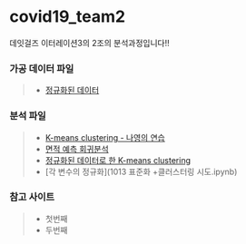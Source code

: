 # covid19_team2
데잇걸즈 이터레이션3의 2조의 분석과정입니다!!

### 가공 데이터 파일
> - [정규화된 데이터](블럭별_클러스터링_작업/norm_data.xlsx)

### 분석 파일
> - [K-means clustering - 나영의 연습](k-means.ipynb)
> - [면적 예측 회귀분석](회귀분석.ipynb)
> - [정규화된 데이터로 한 K-means clustering](블럭별_클러스터링_작업/블럭별_클러스터링_작업.ipynb)
> - [각 변수의 정규화](1013 표준화 +클러스터링 시도.ipynb)


### 참고 사이트
> - 첫번째
> - 두번째 
